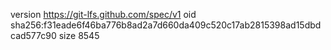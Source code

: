 version https://git-lfs.github.com/spec/v1
oid sha256:f31eade6f46ba776b8ad2a7d660da409c520c17ab2815398ad15dbdcad577c90
size 8545
